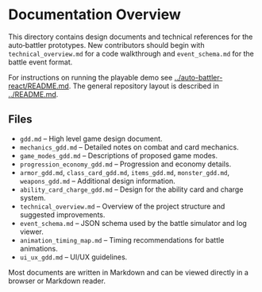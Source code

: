 # Documentation Overview

This directory contains design documents and technical references for the auto‑battler prototypes.  New contributors should begin with `technical_overview.md` for a code walkthrough and `event_schema.md` for the battle event format.

For instructions on running the playable demo see [../auto-battler-react/README.md](../auto-battler-react/README.md).  The general repository layout is described in [../README.md](../README.md).

## Files

- `gdd.md` – High level game design document.
- `mechanics_gdd.md` – Detailed notes on combat and card mechanics.
- `game_modes_gdd.md` – Descriptions of proposed game modes.
- `progression_economy_gdd.md` – Progression and economy details.
- `armor_gdd.md`, `class_card_gdd.md`, `items_gdd.md`, `monster_gdd.md`, `weapons_gdd.md` – Additional design information.
- `ability_card_charge_gdd.md` – Design for the ability card and charge system.
- `technical_overview.md` – Overview of the project structure and suggested improvements.
- `event_schema.md` – JSON schema used by the battle simulator and log viewer.
- `animation_timing_map.md` – Timing recommendations for battle animations.
- `ui_ux_gdd.md` – UI/UX guidelines.

Most documents are written in Markdown and can be viewed directly in a browser or Markdown reader.

